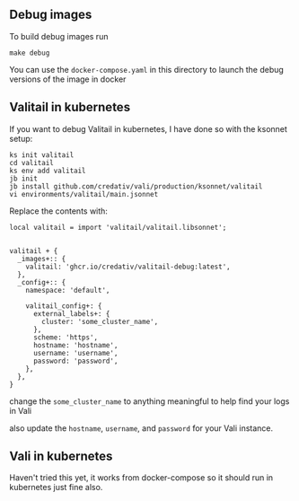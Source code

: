 ## Debug images

To build debug images run

```shell
make debug
```

You can use the `docker-compose.yaml` in this directory to launch the debug versions of the image in docker


## Valitail in kubernetes

If you want to debug Valitail in kubernetes, I have done so with the ksonnet setup:

```shell
ks init valitail
cd valitail
ks env add valitail
jb init
jb install github.com/credativ/vali/production/ksonnet/valitail
vi environments/valitail/main.jsonnet
```

Replace the contents with:

```jsonnet
local valitail = import 'valitail/valitail.libsonnet';


valitail + {
  _images+:: {
    valitail: 'ghcr.io/credativ/valitail-debug:latest',
  },
  _config+:: {
    namespace: 'default',

    valitail_config+: {
      external_labels+: {
        cluster: 'some_cluster_name',
      },
      scheme: 'https',
      hostname: 'hostname',
      username: 'username',
      password: 'password',
    },
  },
}
```

change the `some_cluster_name` to anything meaningful to help find your logs in Vali

also update the `hostname`, `username`, and `password` for your Vali instance.

## Vali in kubernetes

Haven't tried this yet, it works from docker-compose so it should run in kubernetes just fine also.
